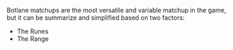 Botlane matchups are the most versatile and variable matchup in the game, but it can be summarize and simplified based on two factors:
- The Runes
- The Range